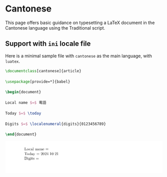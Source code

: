 # Cantonese

This page offers basic guidance on typesetting a LaTeX document in the
Cantonese language using the Traditional script.

## Support with `ini` locale file

Here is a minimal sample file with `cantonese` as the main language, with `luatex`.

```tex
\documentclass[cantonese]{article}

\usepackage[provide=*]{babel}

\begin{document}

Local name $=$ 粵語

Today $=$ \today

Digits $=$ \localenumeral{digits}{0123456789}

\end{document}
```

![](../media/locale-cantonese.png)